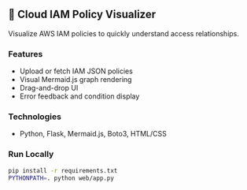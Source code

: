 
## 🔐 Cloud IAM Policy Visualizer

Visualize AWS IAM policies to quickly understand access relationships.

### Features
- Upload or fetch IAM JSON policies
- Visual Mermaid.js graph rendering
- Drag-and-drop UI
- Error feedback and condition display

### Technologies
- Python, Flask, Mermaid.js, Boto3, HTML/CSS

### Run Locally

```bash
pip install -r requirements.txt
PYTHONPATH=. python web/app.py

